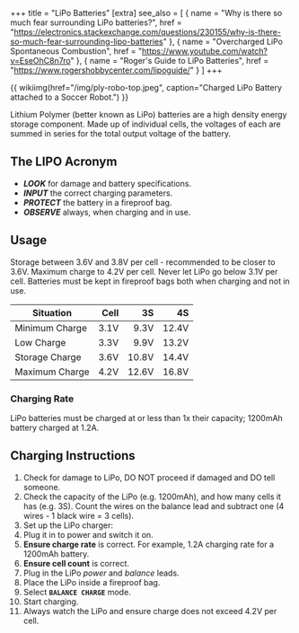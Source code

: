 +++
title = "LiPo Batteries"
[extra]
see_also = [
  { name = "Why is there so much fear surrounding LiPo batteries?", href = "https://electronics.stackexchange.com/questions/230155/why-is-there-so-much-fear-surrounding-lipo-batteries" },
  { name = "Overcharged LiPo Spontaneous Combustion", href = "https://www.youtube.com/watch?v=EseOhC8n7ro" },
  { name = "Roger's Guide to LiPo Batteries", href = "https://www.rogershobbycenter.com/lipoguide/" }
]
+++

{{ wikiimg(href="/img/ply-robo-top.jpeg", caption="Charged LiPo Battery attached to a Soccer Robot.") }}

Lithium Polymer (better known as LiPo) batteries are a high density energy storage component. Made up of individual cells, the voltages of each are summed in series for the total output voltage of the battery.

## The LIPO Acronym

* ***LOOK*** for damage and battery specifications.
* ***INPUT*** the correct charging parameters.
* ***PROTECT*** the battery in a fireproof bag.
* ***OBSERVE*** always, when charging and in use.

## Usage

Storage between 3.6V and 3.8V per cell - recommended to be closer to 3.6V. Maximum charge to 4.2V per cell. Never let LiPo go below 3.1V per cell. Batteries must be kept in fireproof bags both when charging and not in use.

| Situation      | Cell | 3S    | 4S    |
|----------------|-----:|------:|------:|
| Minimum Charge | 3.1V |  9.3V | 12.4V |
| Low Charge     | 3.3V |  9.9V | 13.2V |
| Storage Charge | 3.6V | 10.8V | 14.4V |
| Maximum Charge | 4.2V | 12.6V | 16.8V |

### Charging Rate

LiPo batteries must be charged at or less than 1x their capacity; 1200mAh battery charged at 1.2A.

## Charging Instructions

1. Check for damage to LiPo, DO NOT proceed if damaged and DO tell someone.
2. Check the capacity of the LiPo (e.g. 1200mAh), and how many cells it has (e.g. 3S). Count the wires on the balance lead and subtract one (4 wires - 1 black wire = 3 cells).
3. Set up the LiPo charger:
  1. Plug it in to power and switch it on.
  1. **Ensure charge rate** is correct. For example, 1.2A charging rate for a 1200mAh battery.
  2. **Ensure cell count** is correct.
3. Plug in the LiPo *power* and *balance* leads.
4. Place the LiPo inside a fireproof bag.
5. Select **`BALANCE CHARGE`** mode.
6. Start charging.
7. Always watch the LiPo and ensure charge does not exceed 4.2V per cell.
